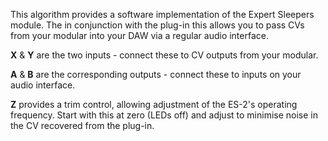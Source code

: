 
This algorithm provides a software implementation of the Expert Sleepers module. The in conjunction with the plug-in
this allows you to pass CVs from your modular into your DAW via a regular audio interface.

**X** & **Y** are the two inputs - connect these to CV outputs from your modular.

**A** & **B** are the corresponding outputs - connect these to inputs on your audio interface.

**Z** provides a trim control, allowing adjustment of the ES-2's operating frequency. Start with this at zero (LEDs off) and
adjust to minimise noise in the CV recovered from the plug-in.
